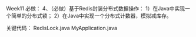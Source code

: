Week11 必做：
4、（必做）基于Redis封装分布式数据操作：
1）在Java中实现一个简单的分布式锁；
2）在Java中实现一个分布式计数器，模拟减库存。

关键代码：
RedisLock.java
MyApplication.java
